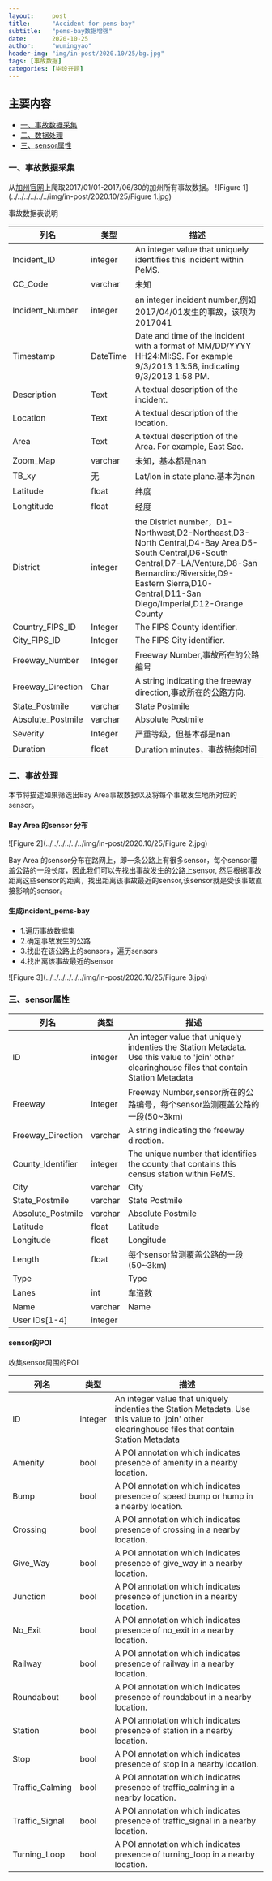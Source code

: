 ```yaml
---
layout:     post
title:      "Accident for pems-bay"
subtitle:   "pems-bay数据增强"
date:       2020-10-25
author:     "wumingyao"
header-img: "img/in-post/2020.10/25/bg.jpg"
tags: [事故数据]
categories: [毕设开题]
---
```


## 主要内容
* [一、事故数据采集](#p1)
* [二、数据处理](#p2)
* [三、sensor属性](#p3)


###  <span id="p1">一、事故数据采集</span>
从[加州官网](http://pems.dot.ca.gov/)上爬取2017/01/01-2017/06/30的加州所有事故数据。
![Figure 1](../../../../../../img/in-post/2020.10/25/Figure 1.jpg)

事故数据表说明
 
|列名|类型|描述|
|----|----|----|
|Incident_ID|integer|An integer value that uniquely identifies this incident within PeMS.|
|CC_Code|varchar|未知|
|Incident_Number|integer|an integer incident number,例如2017/04/01发生的事故，该项为2017041|
|Timestamp|DateTime|Date and time of the incident with a format of MM/DD/YYYY HH24:MI:SS. For example 9/3/2013 13:58, indicating 9/3/2013 1:58 PM.|
|Description|Text|A textual description of the incident.|
|Location|Text|A textual description of the location.|
|Area|Text|A textual description of the Area. For example, East Sac.|
|Zoom_Map|varchar|未知，基本都是nan|
|TB_xy|无|Lat/lon in state plane.基本为nan|
|Latitude|float|纬度|
|Longtitude|float|经度|
|District|integer|the District number，D1-Northwest,D2-Northeast,D3-North Central,D4-Bay Area,D5-South Central,D6-South Central,D7-LA/Ventura,D8-San Bernardino/Riverside,D9-Eastern Sierra,D10-Central,D11-San Diego/Imperial,D12-Orange County|
|Country_FIPS_ID|Integer|The FIPS County identifier.|
|City_FIPS_ID|Integer|The FIPS City identifier.|
|Freeway_Number|Integer|Freeway Number,事故所在的公路编号|
|Freeway_Direction|Char|A string indicating the freeway direction,事故所在的公路方向.|
|State_Postmile|varchar|State Postmile|
|Absolute_Postmile|varchar|Absolute Postmile|
|Severity|Integer|严重等级，但基本都是nan|
|Duration|float|Duration minutes，事故持续时间|

### <span id="p2">二、事故处理</span>
本节将描述如果筛选出Bay Area事故数据以及将每个事故发生地所对应的sensor。

#### Bay Area 的sensor 分布
![Figure 2](../../../../../../img/in-post/2020.10/25/Figure 2.jpg)

Bay Area 的sensor分布在路网上，即一条公路上有很多sensor，每个sensor覆盖公路的一段长度，因此我们可以先找出事故发生的公路上sensor,
然后根据事故距离这些sensor的距离，找出距离该事故最近的sensor,该sensor就是受该事故直接影响的sensor。

#### 生成incident_pems-bay
* 1.遍历事故数据集
* 2.确定事故发生的公路
* 3.找出在该公路上的sensors，遍历sensors
* 4.找出离该事故最近的sensor

![Figure 3](../../../../../../img/in-post/2020.10/25/Figure 3.jpg)

### <span id="p3">三、sensor属性</span>

|列名|类型|描述|
|----|----|----|
|ID|integer|An integer value that uniquely indenties the Station Metadata. Use this value to 'join' other clearinghouse files that contain Station Metadata|
|Freeway|integer|Freeway Number,sensor所在的公路编号，每个sensor监测覆盖公路的一段(50~3km)|
|Freeway_Direction|varchar|A string indicating the freeway direction.|
|County_Identifier|integer|The unique number that identifies the county that contains this census station within PeMS.|
|City|varchar|City|
|State_Postmile|varchar|State Postmile|
|Absolute_Postmile|varchar|Absolute Postmile|
|Latitude|float|Latitude|
|Longitude|float|Longitude|
|Length|float|每个sensor监测覆盖公路的一段(50~3km)|
|Type||Type|
|Lanes|int|车道数|
|Name|varchar|Name|
|User IDs[1-4]|integer||

#### sensor的POI
收集sensor周围的POI

|列名|类型|描述|
|----|----|----|
|ID|integer|An integer value that uniquely indenties the Station Metadata. Use this value to 'join' other clearinghouse files that contain Station Metadata|
|Amenity|bool|A POI annotation which indicates presence of amenity in a nearby location.|
|Bump|bool|A POI annotation which indicates presence of speed bump or hump in a nearby location.|
|Crossing|bool|A POI annotation which indicates presence of crossing in a nearby location.|
|Give_Way|bool|A POI annotation which indicates presence of give_way in a nearby location.|
|Junction|bool|A POI annotation which indicates presence of junction in a nearby location.|
|No_Exit|bool|A POI annotation which indicates presence of no_exit in a nearby location.|
|Railway|bool|A POI annotation which indicates presence of railway in a nearby location.|
|Roundabout|bool|A POI annotation which indicates presence of roundabout in a nearby location.|
|Station|bool|A POI annotation which indicates presence of station in a nearby location.|
|Stop|bool|A POI annotation which indicates presence of stop in a nearby location.|
|Traffic_Calming|bool|A POI annotation which indicates presence of traffic_calming in a nearby location.|
|Traffic_Signal|bool|A POI annotation which indicates presence of traffic_signal in a nearby location.|
|Turning_Loop|bool|A POI annotation which indicates presence of turning_loop in a nearby location.|